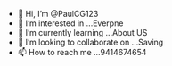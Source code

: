 - 👋 Hi, I’m @PaulCG123
- 👀 I’m interested in ...Everpne
- 🌱 I’m currently learning ...About  US
- 💞️ I’m looking to collaborate on ...Saving
- 📫 How to reach me ...9414674654

<!---
PaulCG123/PaulCG123 is a ✨ special ✨ repository because its `README.md` (this file) appears on your GitHub profile.
You can click the Preview link to take a look at your changes.
--->
